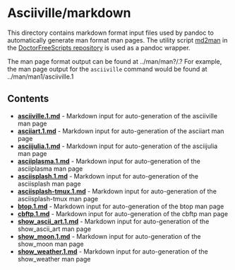 # Asciiville/markdown

This directory contains markdown format input files used by pandoc to
automatically generate man format man pages. The utility script
[md2man](https://gitlab.com/doctorfree/DoctorFreeScripts/-/blob/master/scripts/md2man.sh)
in the [DoctorFreeScripts repository](https://gitlab.com/doctorfree/DoctorFreeScripts)
is used as a pandoc wrapper.

The man page format output can be found at ../man/man?/<command>.?
For example, the man page output for the `asciiville` command would be found at
../man/man1/asciiville.1

## Contents

- [**asciiville.1.md**](asciiville.1.md) - Markdown input for auto-generation of the asciiville man page
- [**asciiart.1.md**](asciiart.1.md) - Markdown input for auto-generation of the asciiart man page
- [**asciijulia.1.md**](asciijulia.1.md) - Markdown input for auto-generation of the asciijulia man page
- [**asciiplasma.1.md**](asciiplasma.1.md) - Markdown input for auto-generation of the asciiplasma man page
- [**asciisplash.1.md**](asciisplash.1.md) - Markdown input for auto-generation of the asciisplash man page
- [**asciisplash-tmux.1.md**](asciisplash-tmux.1.md) - Markdown input for auto-generation of the asciisplash-tmux man page
- [**btop.1.md**](btop.1.md) - Markdown input for auto-generation of the btop man page
- [**cbftp.1.md**](cbftp.1.md) - Markdown input for auto-generation of the cbftp man page
- [**show_ascii_art.1.md**](show_ascii_art.1.md) - Markdown input for auto-generation of the show_ascii_art man page
- [**show_moon.1.md**](show_moon.1.md) - Markdown input for auto-generation of the show_moon man page
- [**show_weather.1.md**](show_weather.1.md) - Markdown input for auto-generation of the show_weather man page
